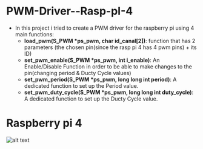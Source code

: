 # PWM-Driver--Rasp-pI-4
- In this project i tried to create a PWM driver for the raspberry pi using 4 main functions:
    * **load_pwm(S_PWM *ps_pwm, char id_canal[2])**: function that has 2 parameters (the chosen pin(since the rasp pi 4 has 4 pwm pins) + its ID)
    * **set_pwm_enable(S_PWM *ps_pwm, int i_enable)**: An Enable/Disable Function in order to be able to make changes to the pin(changing period & Ducty Cycle values)
    * **set_pwm_period(S_PWM *ps_pwm, long long int period)**: A dedicated function to set up the Period value.
    * **set_pwm_duty_cycle(S_PWM *ps_pwm, long long int duty_cycle)**: A dedicated function to set up the Ducty Cycle value.

# Raspberry pi 4
![alt text](https://www.electronicwings.com/storage/PlatformSection/TopicContent/304/description/Raspberry%20pi%203%20PWM%20pins.png)

